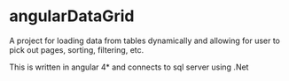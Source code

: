# angularDataGrid

A project for loading data from tables dynamically and allowing for user to pick out pages, sorting, filtering, etc.

This is written in angular 4* and connects to sql server using .Net
